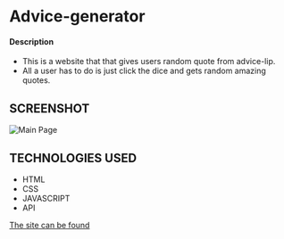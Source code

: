 # Advice-generator

#### Description

* This is a website that that gives users random quote from advice-lip.
* All a user has to do is just click the dice and gets random amazing quotes.

## SCREENSHOT

![Main Page](https://imgur.com/jeeukfd.jpg)

## TECHNOLOGIES USED

* HTML
* CSS
* JAVASCRIPT
* API


[The site can be found](https://clever-muffin-0e76ef.netlify.app/)
